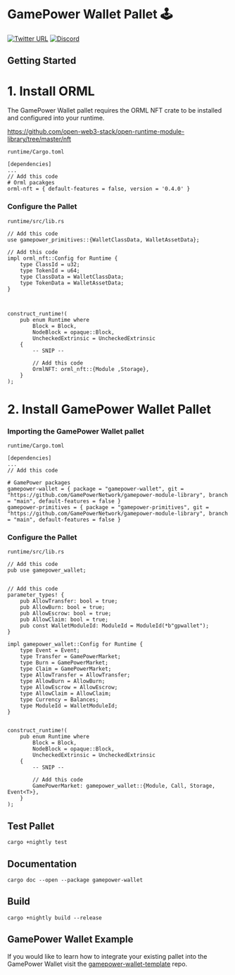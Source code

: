 # GamePower Wallet Pallet 🕹

[![Twitter URL](https://img.shields.io/twitter/url?style=social&url=https%3A%2F%2Ftwitter.com%2FGamePowerNet)](https://twitter.com/GamePowerNet)
[![Discord](https://img.shields.io/badge/Discord-gray?logo=discord)](https://discord.gg/em75apGJZV)

## Getting Started

# 1. Install ORML

The GamePower Wallet pallet requires the ORML NFT crate to be installed and configured into your runtime.

https://github.com/open-web3-stack/open-runtime-module-library/tree/master/nft

`runtime/Cargo.toml`

```
[dependencies]
...
// Add this code
# Orml pacakges
orml-nft = { default-features = false, version = '0.4.0' }
```

### Configure the Pallet

`runtime/src/lib.rs`

```
// Add this code
use gamepower_primitives::{WalletClassData, WalletAssetData};

// Add this code
impl orml_nft::Config for Runtime {
	type ClassId = u32;
	type TokenId = u64;
	type ClassData = WalletClassData;
	type TokenData = WalletAssetData;
}



construct_runtime!(
	pub enum Runtime where
		Block = Block,
		NodeBlock = opaque::Block,
		UncheckedExtrinsic = UncheckedExtrinsic
	{
        -- SNIP --

        // Add this code
        OrmlNFT: orml_nft::{Module ,Storage},
	}
);
```

# 2. Install GamePower Wallet Pallet

### Importing the GamePower Wallet pallet

`runtime/Cargo.toml`

```
[dependencies]
...
// Add this code

# GamePower packages
gamepower-wallet = { package = "gamepower-wallet", git = "https://github.com/GamePowerNetwork/gamepower-module-library", branch = "main", default-features = false }
gamepower-primitives = { package = "gamepower-primitives", git = "https://github.com/GamePowerNetwork/gamepower-module-library", branch = "main", default-features = false }
```

### Configure the Pallet

`runtime/src/lib.rs`

```
// Add this code
pub use gamepower_wallet;


// Add this code
parameter_types! {
	pub AllowTransfer: bool = true;
	pub AllowBurn: bool = true;
	pub AllowEscrow: bool = true;
	pub AllowClaim: bool = true;
	pub const WalletModuleId: ModuleId = ModuleId(*b"gpwallet");
}

impl gamepower_wallet::Config for Runtime {
	type Event = Event;
	type Transfer = GamePowerMarket;
	type Burn = GamePowerMarket;
	type Claim = GamePowerMarket;
	type AllowTransfer = AllowTransfer;
	type AllowBurn = AllowBurn;
	type AllowEscrow = AllowEscrow;
	type AllowClaim = AllowClaim;
	type Currency = Balances;
	type ModuleId = WalletModuleId;
}


construct_runtime!(
	pub enum Runtime where
		Block = Block,
		NodeBlock = opaque::Block,
		UncheckedExtrinsic = UncheckedExtrinsic
	{
        -- SNIP --

        // Add this code
        GamePowerMarket: gamepower_wallet::{Module, Call, Storage, Event<T>},
	}
);
```

## Test Pallet

```
cargo +nightly test
```

## Documentation

```
cargo doc --open --package gamepower-wallet
```

## Build

```
cargo +nightly build --release
```

## GamePower Wallet Example

If you would like to learn how to integrate your existing pallet into the GamePower Wallet visit the [gamepower-wallet-template](https://github.com/GamePowerNetwork/gamepower-wallet-template) repo.

